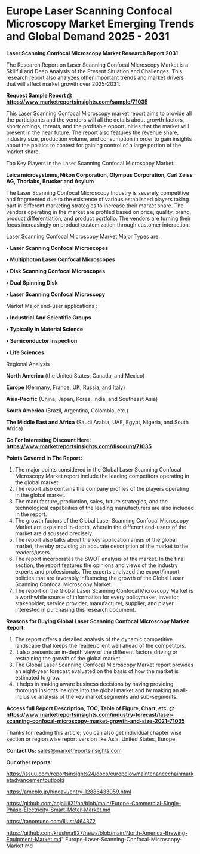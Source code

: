  # Europe Laser Scanning Confocal Microscopy Market Emerging Trends and Global Demand 2025 - 2031

<strong>Laser Scanning Confocal Microscopy Market Research Report 2031</strong>

The Research Report on Laser Scanning Confocal Microscopy Market is a Skillful and Deep Analysis of the Present Situation and Challenges. This research report also analyzes other important trends and market drivers that will affect market growth over 2025-2031.

<strong>Request Sample Report @ <a href=https://www.marketreportsinsights.com/sample/71035>https://www.marketreportsinsights.com/sample/71035</a></strong>

This Laser Scanning Confocal Microscopy market report aims to provide all the participants and the vendors will all the details about growth factors, shortcomings, threats, and the profitable opportunities that the market will present in the near future. The report also features the revenue share, industry size, production volume, and consumption in order to gain insights about the politics to contest for gaining control of a large portion of the market share.

Top Key Players in the Laser Scanning Confocal Microscopy Market:

<strong>Leica microsystems, Nikon Corporation, Olympus Corporation, Carl Zeiss AG, Thorlabs, Brucker and Asylum</strong>

The Laser Scanning Confocal Microscopy Industry is severely competitive and fragmented due to the existence of various established players taking part in different marketing strategies to increase their market share. The vendors operating in the market are profiled based on price, quality, brand, product differentiation, and product portfolio. The vendors are turning their focus increasingly on product customization through customer interaction.

Laser Scanning Confocal Microscopy Market Major Types are:

<strong>• Laser Scanning Confocal Microscopes

• Multiphoton Laser Confocal Microscopes

• Disk Scanning Confocal Microscopes

• Dual Spinning Disk

• Laser Scanning Confocal Microscopy</strong>

Market Major end-user applications :

<strong>• Industrial And Scientific Groups

• Typically In Material Science

• Semiconductor Inspection

• Life Sciences</strong>

Regional Analysis

</u><strong><b>North America</b></strong> (the United States, Canada, and Mexico)

<strong><b>Europe </b></strong>(Germany, France, UK, Russia, and Italy)

<strong><b>Asia-Pacific</b></strong> (China, Japan, Korea, India, and Southeast Asia)

<strong><b>South America</b></strong> (Brazil, Argentina, Colombia, etc.)

<strong><b>The Middle East and Africa</b></strong> (Saudi Arabia, UAE, Egypt, Nigeria, and South Africa)

<strong>Go For Interesting Discount Here: <a href=https://www.marketreportsinsights.com/discount/71035>https://www.marketreportsinsights.com/discount/71035</a></strong>

<strong>Points Covered in The Report:</strong>
<ol>
  <li>The major points considered in the Global Laser Scanning Confocal Microscopy Market report include the leading competitors operating in the global market.</li>
  <li>The report also contains the company profiles of the players operating in the global market.</li>
  <li>The manufacture, production, sales, future strategies, and the technological capabilities of the leading manufacturers are also included in the report.</li>
  <li>The growth factors of the Global Laser Scanning Confocal Microscopy Market are explained in-depth, wherein the different end-users of the market are discussed precisely.</li>
  <li>The report also talks about the key application areas of the global market, thereby providing an accurate description of the market to the readers/users.</li>
  <li>The report incorporates the SWOT analysis of the market. In the final section, the report features the opinions and views of the industry experts and professionals. The experts analyzed the export/import policies that are favorably influencing the growth of the Global Laser Scanning Confocal Microscopy Market.</li>
  <li>The report on the Global Laser Scanning Confocal Microscopy Market is a worthwhile source of information for every policymaker, investor, stakeholder, service provider, manufacturer, supplier, and player interested in purchasing this research document.</li>
</ol>
<strong>Reasons for Buying Global Laser Scanning Confocal Microscopy Market Report:</strong>

<ol>
  <li>The report offers a detailed analysis of the dynamic competitive landscape that keeps the reader/client well ahead of the competitors.</li>
  <li>It also presents an in-depth view of the different factors driving or restraining the growth of the global market.</li>
  <li>The Global Laser Scanning Confocal Microscopy Market report provides an eight-year forecast evaluated on the basis of how the market is estimated to grow.</li>
  <li>It helps in making aware business decisions by having providing thorough insights insights into the global market and by making an all-inclusive analysis of the key market segments and sub-segments.</li>
</ol>
<strong>Access full Report Description, TOC, Table of Figure, Chart, etc. @ <a href=https://www.marketreportsinsights.com/industry-forecast/laser-scanning-confocal-microscopy-market-growth-and-size-2021-71035>https://www.marketreportsinsights.com/industry-forecast/laser-scanning-confocal-microscopy-market-growth-and-size-2021-71035</a></strong>


Thanks for reading this article; you can also get individual chapter wise section or region wise report version like Asia, United States, Europe.

<strong>Contact Us:</strong>
sales@marketreportsinsights.com

<strong>Our other reports:</strong>

<a href=https://issuu.com/reportsinsights24/docs/europelowmaintenancechainmarketadvancementoutlooki>https://issuu.com/reportsinsights24/docs/europelowmaintenancechainmarketadvancementoutlooki</a>

<a href=https://ameblo.jp/hindavi/entry-12886433059.html>https://ameblo.jp/hindavi/entry-12886433059.html</a>

<a href=https://github.com/anjaliiii21/aa/blob/main/Europe-Commercial-Single-Phase-Electricity-Smart-Meter-Market.md>https://github.com/anjaliiii21/aa/blob/main/Europe-Commercial-Single-Phase-Electricity-Smart-Meter-Market.md</a>

<a href=https://tanomuno.com/illust/464372>https://tanomuno.com/illust/464372</a>

<a href=https://github.com/krushna927/news/blob/main/North-America-Brewing-Equipment-Market.md>https://github.com/krushna927/news/blob/main/North-America-Brewing-Equipment-Market.md</a>"	Europe-Laser-Scanning-Confocal-Microscopy-Market.md
